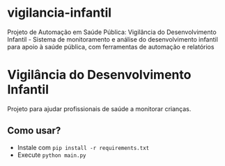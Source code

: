 # vigilancia-infantil
Projeto de Automação em Saúde Pública: Vigilância do Desenvolvimento Infantil - Sistema de monitoramento e análise do desenvolvimento infantil para apoio à saúde pública, com ferramentas de automação e relatórios
# Vigilância do Desenvolvimento Infantil  
Projeto para ajudar profissionais de saúde a monitorar crianças.  

## Como usar?  
- Instale com `pip install -r requirements.txt`  
- Execute `python main.py`  
